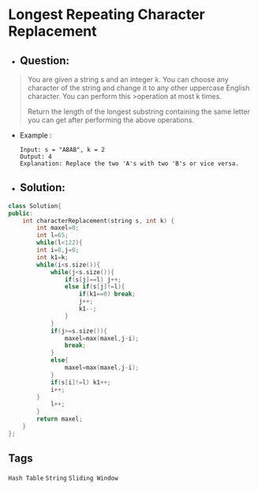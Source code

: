 # Longest Repeating Character Replacement
- ## Question:
>You are given a string s and an integer k. You can choose any character of the string and change it to any other uppercase English character. You can perform this >operation at most k times.
>
>Return the length of the longest substring containing the same letter you can get after performing the above operations.

- Example :

      Input: s = "ABAB", k = 2
      Output: 4
      Explanation: Replace the two 'A's with two 'B's or vice versa.
      
- ## Solution:
```cpp
class Solution{
public:
    int characterReplacement(string s, int k) {
        int maxel=0;
        int l=65;
        while(l<122){
        int i=0,j=0;
        int k1=k;
        while(i<s.size()){
            while(j<s.size()){
                if(s[j]==l) j++;
                else if(s[j]!=l){
                    if(k1==0) break;
                    j++;
                    k1--;
                }
            }
            if(j>=s.size()){
                maxel=max(maxel,j-i);
                break;
            }
            else{
                maxel=max(maxel,j-i);
            }
            if(s[i]!=l) k1++;
            i++;
        }
            l++;
        }
        return maxel;
    }
};
```
## Tags
`Hash Table` `String` `Sliding Window`
